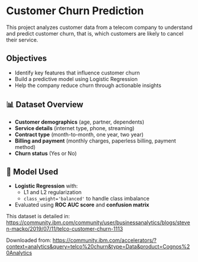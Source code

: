 
# Customer Churn Prediction

This project analyzes customer data from a telecom company to understand and predict customer churn, that is, which customers are likely to cancel their service.


## Objectives

- Identify key features that influence customer churn
- Build a predictive model using Logistic Regression
- Help the company reduce churn through actionable insights

## 📊 Dataset Overview

- **Customer demographics** (age, partner, dependents)
- **Service details** (internet type, phone, streaming)
- **Contract type** (month-to-month, one year, two year)
- **Billing and payment** (monthly charges, paperless billing, payment method)
- **Churn status** (Yes or No)

## 🧪 Model Used

- **Logistic Regression** with:
  - L1 and L2 regularization
  - `class_weight='balanced'` to handle class imbalance
- Evaluated using **ROC AUC score** and **confusion matrix**


This dataset is detailed in:
https://community.ibm.com/community/user/businessanalytics/blogs/steven-macko/2019/07/11/telco-customer-churn-1113

Downloaded from:
https://community.ibm.com/accelerators/?context=analytics&query=telco%20churn&type=Data&product=Cognos%20Analytics